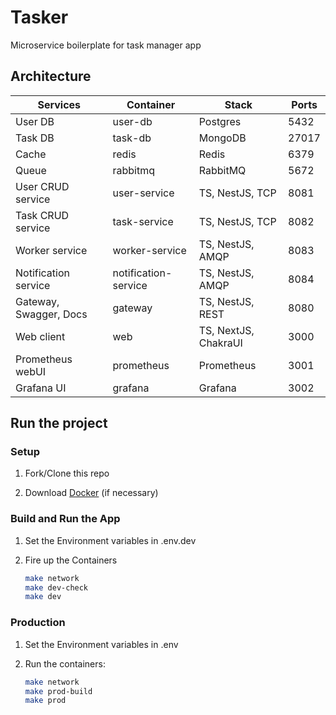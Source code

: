 # Tasker

Microservice boilerplate for task manager app

## Architecture

| Services               | Container            | Stack                 | Ports |
| ---------------------- | -------------------- | --------------------- | ----- |
| User DB                | user-db              | Postgres              | 5432  |
| Task DB                | task-db              | MongoDB               | 27017 |
| Cache                  | redis                | Redis                 | 6379  |
| Queue                  | rabbitmq             | RabbitMQ              | 5672  |
| User CRUD service      | user-service         | TS, NestJS, TCP       | 8081  |
| Task CRUD service      | task-service         | TS, NestJS, TCP       | 8082  |
| Worker service         | worker-service       | TS, NestJS, AMQP      | 8083  |
| Notification service   | notification-service | TS, NestJS, AMQP      | 8084  |
| Gateway, Swagger, Docs | gateway              | TS, NestJS, REST      | 8080  |
| Web client             | web                  | TS, NextJS, ChakraUI  | 3000  |
| Prometheus webUI       | prometheus           | Prometheus            | 3001  |
| Grafana UI             | grafana              | Grafana               | 3002  |

## Run the project

### Setup

1. Fork/Clone this repo

1. Download [Docker](https://docs.docker.com/docker-for-mac/install/) (if necessary)

### Build and Run the App

1. Set the Environment variables in .env.dev

1. Fire up the Containers

   ```sh
   make network
   make dev-check
   make dev
   ```

### Production

1. Set the Environment variables in .env

1. Run the containers:

   ```sh
   make network
   make prod-build
   make prod
   ```
